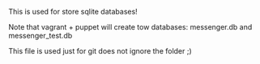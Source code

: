 This is used for store sqlite databases!

Note that vagrant + puppet will create tow databases: messenger.db and messenger_test.db

This file is used just for git does not ignore the folder ;)
